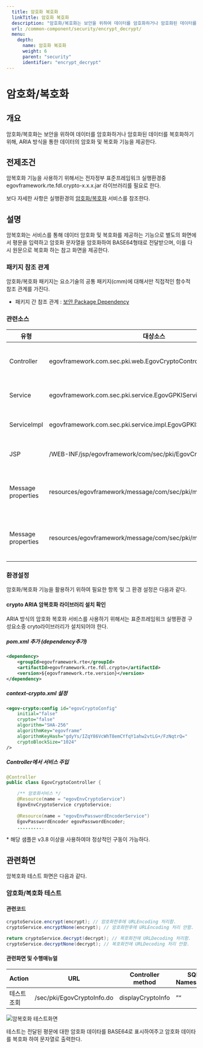 ```yaml
---
  title: 암호화 복호화
  linkTitle: 암호화 복호화
  description: "암호화/복호화는 보안을 위하여 데이터를 암호화하거나 암호화된 데이터를 복호화하기 위해, ARIA 방식을 통한 데이터의 암호화 및 복호화 기능을 제공한다."
  url: /common-component/security/encrypt_decrypt/
  menu:
    depth:
      name: 암호화 복호화
      weight: 6
      parent: "security"
      identifier: "encrypt_decrypt"
---
```




# 암호화/복호화

## 개요

 암호화/복호화는 보안을 위하여 데이터를 암호화하거나 암호화된 데이터를 복호화하기 위해, ARIA 방식을 통한 데이터의 암호화 및 복호화 기능을 제공한다.

## 전제조건

 암복호화 기능을 사용하기 위해서는 전자정부 표준프레임워크 실행환경중 egovframework.rte.fdl.crypto-x.x.x.jar 라이브러리를 필요로 한다.

 보다 자세한 사항은 실행환경의 [암호화/복호화](/egovframe-runtime/foundation-layer/crypto-encryption-decryption.md) 서비스를 참조한다.

## 설명

 암복호화는 서비스를 통해 데이터 암호화 및 복호화를 제공하는 기능으로 별도의 화면에서 평문을 입력하고 암호화 문자열을 암호화하여 BASE64형태로 전달받으며, 이를 다시 원문으로 복호화 하는 참고 화면을 제공한다.

### 패키지 참조 관계

 암호화/복호화 패키지는 요소기술의 공통 패키지(cmm)에 대해서만 직접적인 함수적 참조 관계를 가진다.

- 패키지 간 참조 관계 : [보안 Package Dependency](../intro/package-reference.md/#보안)

### 관련소스

| 유형 | 대상소스 | 비고 |
| --- | --- | --- |
| Controller | egovframework.com.sec.pki.web.EgovCryptoController.java | 암호화/복호화 테스트를 위한 컨트롤러 클래스 |
| Service | egovframework.com.sec.pki.service.EgovGPKIService.java | 암호화/복호화를 위한 서비스 인터페이스 |
| ServiceImpl | egovframework.com.sec.pki.service.impl.EgovGPKIServiceImpl.java | 암호화/복호화를 위한 서비스 구현 클래스 |
| JSP | /WEB-INF/jsp/egovframework/com/sec/pki/EgovCryptoInfo.jsp | 암호화/복호화 테스트를 위한 jsp페이지 |
| Message properties | resources/egovframework/message/com/sec/pki/message\_ko.properties | 암호화/복호화를 위한 Message properties(한글) |
| Message properties | resources/egovframework/message/com/sec/pki/message\_en.properties | 암호화/복호화를 위한 Message properties(영문) |

### 환경설정

 암호화/복호화 기능을 활용하기 위하여 필요한 항목 및 그 환경 설정은 다음과 같다.

#### crypto ARIA 암복호화 라이브러리 설치 확인

 ARIA 방식의 암호화 복호화 서비스를 사용하기 위해서는 표준프레임워크 실행환경 구성요소중 cryto라이브러리가 설치되어야 한다.

##### pom.xml 추가 (dependency추가)

```xml
<dependency>
    <groupId>egovframework.rte</groupId>
    <artifactId>egovframework.rte.fdl.crypto</artifactId>
    <version>${egovframework.rte.version}</version>
</dependency>

```

##### context-crypto.xml 설정

```xml
<egov-crypto:config id="egovCryptoConfig"
    initial="false"
    crypto="false"
    algorithm="SHA-256"
    algorithmKey="egovframe"
    algorithmKeyHash="gdyYs/IZqY86VcWhT8emCYfqY1ahw2vtLG+/FzNqtrQ="
    cryptoBlockSize="1024"
/>

```

##### Controller에서 서비스 주입

```java
@Controller
public class EgovCryptoController {

    /** 암호화서비스 */
    @Resource(name = "egovEnvCryptoService")
    EgovEnvCryptoService cryptoService;
    
    @Resource(name = "egovEnvPasswordEncoderService")
    EgovPasswordEncoder egovPasswordEncoder;
    ..........

```

 \* 해당 샘플은 v3.8 이상을 사용하여야 정상적인 구동이 가능하다.

## 관련화면

 암복호화 테스트 화면은 다음과 같다.

### 암호화/복호화 테스트

#### 관련코드

```java
cryptoService.encrypt(encrypt); // 암호화한후에 URLEncoding 처리함.
cryptoService.encryptNone(encrypt); // 암호화한후에 URLEncoding 처리 안함.

return cryptoService.decrypt(decrypt); // 복호화전에 URLDecoding 처리함.
cryptoService.decryptNone(decrypt); // 복호화전에 URLDecoding 처리 안함.

```

#### 관련화면 및 수행매뉴얼

| Action | URL | Controller method | SQL Namespace | SQL QueryID |
| --- | --- | --- | --- | --- |
| 테스트조회 | /sec/pki/EgovCryptoInfo.do | displayCryptoInfo | ”“ | ”“ |

 ![암복호화 테스트화면](./images/sec-ariatest.jpg)

 테스트는 전달된 평문에 대한 암호화 데이타를 BASE64로 표시하여주고 암호화 데이타를 복호화 하여 문자열로 출력한다.